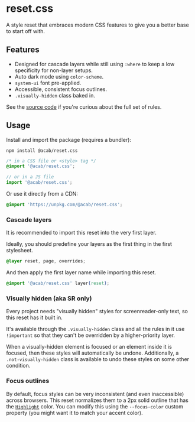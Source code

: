# reset.css

A style reset that embraces modern CSS features to give you a better base to start off with.

## Features

- Designed for cascade layers while still using `:where` to keep a low specificity for non-layer setups.
- Auto dark mode using `color-scheme`.
- `system-ui` font pre-applied.
- Accessible, consistent focus outlines.
- `.visually-hidden` class baked in.

See the [source code](https://github.com/mayank99/reset.css/blob/main/package/index.css) if you're curious about the full set of rules.

## Usage

Install and import the package (requires a bundler):

```shell
npm install @acab/reset.css
```

```css
/* in a CSS file or <style> tag */
@import '@acab/reset.css';
```

```js
// or in a JS file
import '@acab/reset.css';
```

Or use it directly from a CDN:

```css
@import 'https://unpkg.com/@acab/reset.css';
```

### Cascade layers

It is recommended to import this reset into the very first layer.

Ideally, you should predefine your layers as the first thing in the first stylesheet.

```css
@layer reset, page, overrides;
```

And then apply the first layer name while importing this reset.

```css
@import '@acab/reset.css' layer(reset);
```

### Visually hidden (aka SR only)

Every project needs "visually hidden" styles for screenreader-only text, so this reset has it built in.

It's available through the `.visually-hidden` class and all the rules in it use `!important` so that they can't be overridden by a higher-priority layer.

When a visually-hidden element is focused or an element inside it is focused, then these styles will automatically be undone. Additionally, a `.not-visually-hidden` class is available to undo these styles on some other condition.

### Focus outlines

By default, focus styles can be very inconsistent (and even inaccessible) across browsers. This reset normalizes them to a 2px solid outline that has the [`Highlight`](https://www.w3.org/TR/css-color-4/#system-color-values) color. You can modify this using the `--focus-color` custom property (you might want it to match your accent color).
